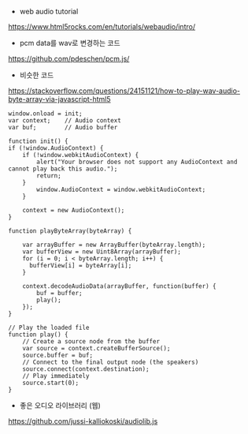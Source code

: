 * web audio tutorial

https://www.html5rocks.com/en/tutorials/webaudio/intro/


* pcm data를 wav로 변경하는 코드 

https://github.com/pdeschen/pcm.js/


* 비슷한 코드 

https://stackoverflow.com/questions/24151121/how-to-play-wav-audio-byte-array-via-javascript-html5

```
window.onload = init;
var context;    // Audio context
var buf;        // Audio buffer

function init() {
if (!window.AudioContext) {
    if (!window.webkitAudioContext) {
        alert("Your browser does not support any AudioContext and cannot play back this audio.");
        return;
    }
        window.AudioContext = window.webkitAudioContext;
    }

    context = new AudioContext();
}

function playByteArray(byteArray) {

    var arrayBuffer = new ArrayBuffer(byteArray.length);
    var bufferView = new Uint8Array(arrayBuffer);
    for (i = 0; i < byteArray.length; i++) {
      bufferView[i] = byteArray[i];
    }

    context.decodeAudioData(arrayBuffer, function(buffer) {
        buf = buffer;
        play();
    });
}

// Play the loaded file
function play() {
    // Create a source node from the buffer
    var source = context.createBufferSource();
    source.buffer = buf;
    // Connect to the final output node (the speakers)
    source.connect(context.destination);
    // Play immediately
    source.start(0);
}
```


* 좋은 오디오 라이브러리 (웹)

https://github.com/jussi-kalliokoski/audiolib.js

